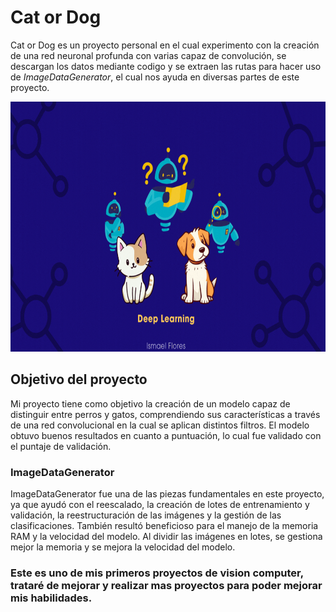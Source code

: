 # Cat or Dog

Cat or Dog es un proyecto personal en el cual experimento con la creación de una red neuronal profunda con varias capaz de convolución, se descargan los datos mediante codigo y se extraen las rutas para hacer uso de *ImageDataGenerator*, el cual nos ayuda en diversas partes de este proyecto.

<p align="center">
  <img src="https://github.com/IsmaDeveloper16/CatorDog_propio_model/blob/main/CaTorDoG.gif" alt="Demostración del proyecto" width="700" height="400"/>
</p>

## Objetivo del proyecto

Mi proyecto tiene como objetivo la creación de un modelo capaz de distinguir entre perros y gatos, comprendiendo sus características a través de una red convolucional en la cual se aplican distintos filtros.  El modelo obtuvo buenos resultados en cuanto a puntuación, lo cual fue validado con el puntaje de validación.

### ImageDataGenerator
ImageDataGenerator fue una de las piezas fundamentales en este proyecto, ya que ayudó con el reescalado, la creación de lotes de entrenamiento y validación, la reestructuración de las imágenes y la gestión de las clasificaciones.
También resultó beneficioso para el manejo de la memoria RAM y la velocidad del modelo. Al dividir las imágenes en lotes, se gestiona mejor la memoria y se mejora la velocidad del modelo.

### Este es uno de mis primeros proyectos de vision computer, trataré de mejorar y realizar mas proyectos para poder mejorar mis habilidades.
